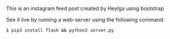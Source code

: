 This is an instagram feed post created by Heylga using bootstrap 

See it live by running a web-server using the following command:

```sh
$ pip3 install flask && python3 server.py
```

